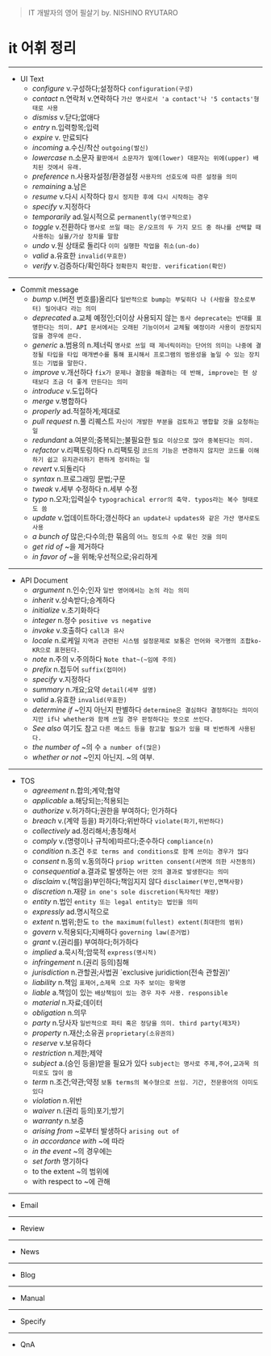 > IT 개발자의 영어 필살기
> by. NISHINO RYUTARO

it 어휘 정리
=============================================
<hr>

- UI Text
  - *configure* v.구성하다;설정하다 `configuration(구성)`
  - *contact* n.연락처 v.연락하다 `가산 명사로서 'a contact'나 '5 contacts'형태로 사용`
  - *dismiss* v.닫다;없애다
  - *entry* n.입력항목;입력
  - *expire* v. 만료되다
  - *incoming* a.수신/착산 `outgoing(발신)`
  - *lowercase* n.소문자 `활판에서 소문자가 밑에(lower) 대문자는 위에(upper) 배치된 것에서 유래.`
  - *preference* n.사용자설정/환경설정 `사용자의 선호도에 따른 설정을 의미`
  - *remaining* a.남은
  - *resume* v.다시 시작하다 `잠시 정지한 후에 다시 시작하는 경우`
  - *specify* v.지정하다
  - *temporarily* ad.일시적으로 `permanently(영구적으로)`
  - *toggle* v.전환하다 `명사로 쓰일 때는 온/오프의 두 가지 모드 중 하나를 선택할 때 사용하는 실물/가상 장치를 말함`
  - *undo* v.원 상태로 돌리다 `이미 실행한 작업을 취소(un-do)`
  - *valid* a.유효한 `invalid(무효한)`
  - *verify* v.검증하다/확인하다 `정확한지 확인함. verification(확인)`

<hr>

- Commit message
  - *bump* v.(버전 번호를)올리다 `일반적으로 bump는 부딪히다 나 (사람을 장소로부터) 밀어내다 라는 의미`  
  - *deprecated* a.교체 예정인;더이상 사용되지 않는 `동사 deprecate는 반대를 표명한다는 의미. API 문서에서는 오래된 기능이어서 교체될 예정이라 사용이 권장되지 않을 경우에 쓴다.`
  - *generic* a.범용의 n.제너릭 `명사로 쓰일 때 제너릭이라는 단어의 의미는 나중에 결정될 타입을 타입 매개변수를 통해 표시해서 프로그램의 범용성을 높일 수 있는 장치 또는 기법을 말한다.`
  - *improve* v.개선하다 `fix가 문제나 결함을 해결하는 데 반해, improve는 현 상태보다 조금 더 좋게 만든다는 의미`
  - *introduce* v.도입하다
  - *merge* v.병합하다
  - *properly* ad.적절하게;제대로
  - *pull request* n.풀 리퀘스트 `자신이 개발한 부분을 검토하고 병합할 것을 요청하는 일`
  - *redundant* a.여분의;중복되는;불필요한 `필요 이상으로 많아 중복된다는 의미.`
  - *refactor* v.리팩토링하다 n.리팩토링 `코드의 기능은 변경하지 않지만 코드를 이해하기 쉽고 유지관리하기 편하게 정리하는 일`
  - *revert* v.되돌리다 
  - *syntax* n.프로그래밍 문법;구문 
  - *tweak* v.세부 수정하다 n.세부 수정 
  - *typo* n.오자;입력실수 `typograchical error의 축약. typos라는 복수 형태로도 씀`
  - *update* v.업데이트하다;갱신하다 `an update나 updates와 같은 가산 명사로도 사용`
  - *a bunch of* 많은;다수의;한 묶음의 `어느 정도의 수로 묶인 것을 의미`
  - *get rid of* ~을 제거하다
  - *in favor of* ~을 위해;우선적으로;유리하게

<hr>

- API Document
  - *argument* n.인수;인자 `일반 영어에서는 논의 라는 의미`
  - *inherit* v.상속받다;승계하다 
  - *initialize* v.초기화하다
  - *integer* n.정수 `positive vs negative`
  - *invoke* v.호출하다 `call과 유사`
  - *locale* n.로케일 `지역과 관련된 시스템 설정문제로 보통은 언어와 국가명의 조합ko-KR으로 표현된다.`
  - *note* n.주의 v.주의하다 `Note that~(~임에 주의)`
  - *prefix* n.접두어 `suffix(접미어)`
  - *specify* v.지정하다
  - *summary* n.개요;요약 `detail(세부 설명)`
  - *valid* a.유효한 `invalid(무효한)`
  - *determine if* ~인지 아닌지 판별하다 `determine은 결심하다 결정하다는 의미이지만 if나 whether와 함께 쓰일 경우 판정하다는 뜻으로 쓰인다.`
  - *See also* 여기도 참고 `다른 메소드 등을 참고할 필요가 있을 때 빈번하게 사용된다.`
  - *the number of* ~의 수 `a number of(많은)`
  - *whether or not* ~인지 아닌지. ~의 여부. 

<hr>

- TOS
  - *agreement* n.합의;계약;협약
  - *applicable* a.해당되는;적용되는
  - *authorize* v.허가하다;권한을 부여하다; 인가하다
  - *breach* v.(계약 등을) 파기하다;위반하다 `violate(파기,위반하다)`
  - *collectively* ad.정리해서;총칭해서
  - *comply* v.(명령이나 규칙에)따르다;준수하다 `compliance(n)`
  - *condition* n.조건 `주로 terms and conditions로 함께 쓰이는 경우가 많다`
  - *consent* n.동의 v.동의하다 `priop written consent(서면에 의한 사전동의)`
  - *consequential* a.결과로 발생하는 `어떤 것의 결과로 발생한다는 의미`
  - *disclaim* v.(책임을)부인하다;책임지지 않다 `disclaimer(부인,면책사항)`
  - *discretion* n.재량 `in one's sole discretion(독자적인 재량)`
  - *entity* n.법인 `entity 또는 legal entity는 법인을 의미`
  - *expressly* ad.명시적으로
  - *extent* n.범위;한도 `to the maximum(fullest) extent(최대한의 범위)`
  - *govern* v.적용되다;지배하다 `governing law(준거법)`
  - *grant* v.(권리를) 부여하다;허가하다
  - *implied* a.묵시적;암묵적 `express(명시적)`
  - *infringement* n.(권리 등의)침해
  - *jurisdiction* n.관할권;사법권 `exclusive juridiction(전속 관할권)'
  - *liability* n.책임 `표제어,소제목 으로 자주 보이는 항목명`
  - *liable* a.책임이 있는 `배상책임이 있는 경우 자주 사용. responsible`
  - *material* n.자료;데이터
  - *obligation* n.의무
  - *party* n.당사자 `일반적으로 파티 혹은 정당을 의미. third party(제3자)`
  - *property* n.재산;소유권 `proprietary(소유권의)`
  - *reserve* v.보유하다
  - *restriction* n.제한;제약
  - *subject* a.(승인 등을)받을 필요가 있다 `subject는 명사로 주제,주어,교과목 의미로도 많이 씀`
  - *term* n.조건;약관;약정 `보통 terms의 복수형으로 쓰임. 기간, 전문용어의 이미도 있다`
  - *violation* n.위반 
  - *waiver* n.(권리 등의)포기;방기
  - *warranty* n.보증
  - *arising from* ~로부터 발생하다 `arising out of`
  - *in accordance with* ~에 따라
  - *in the event* ~의 경우에는 
  - *set forth* 명기하다
  - to the extent ~의 범위에
  - with respect to ~에 관해

<hr>

- Email

<hr>

- Review

<hr>

- News

<hr>

- Blog

<hr>

- Manual

<hr>

- Specify

<hr>

- QnA
